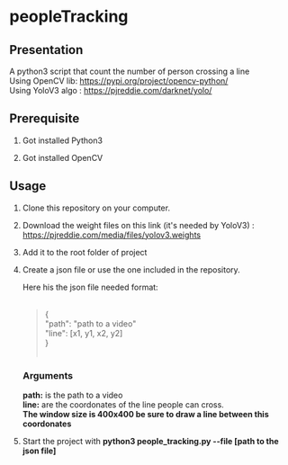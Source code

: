 # peopleTracking


## Presentation
A python3 script that count the number of person crossing a line <br />
Using OpenCV lib: https://pypi.org/project/opencv-python/ <br />
Using YoloV3 algo : https://pjreddie.com/darknet/yolo/

## Prerequisite
 1. Got installed Python3
    
 3. Got installed OpenCV

## Usage

1. Clone this repository on your computer.

2. Download the weight files on this link (it's needed by YoloV3) : https://pjreddie.com/media/files/yolov3.weights <br />

3. Add it to the root folder of project

4. Create a json file or use the one included in the repository. <br />

    Here his the json file needed format: <br /> <br />
    > { <br />
          "path": "path to a video" <br />
          "line": [x1, y1, x2, y2] <br />
     }<br /><br /> 

     ### Arguments
     **path:** is the path to a video <br>
     **line:** are the coordonates of the line people can cross.<br />
     **The window size is 400x400 be sure to draw a line between this coordonates**
5. Start the project with **python3 people_tracking.py --file [path to the json file]**




